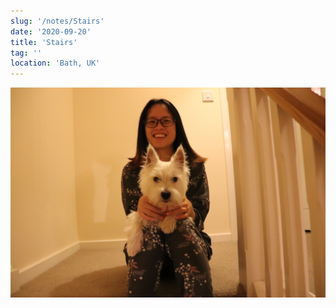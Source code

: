 ```yaml
---
slug: '/notes/Stairs'
date: '2020-09-20'
title: 'Stairs'
tag: ''
location: 'Bath, UK'
---
```


![Westie](./figure1.jpeg)

